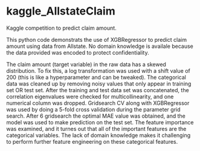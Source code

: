 # kaggle_AllstateClaim
Kaggle competition to predict claim amount.
<p> This python code demonstrats the use of XGBRegressor to predict claim amount using data from Allstate. No domain knowledge is availale because the data provided was encoded to protect confidentiality. </p>
<p>The claim amount (target variable) in the raw data has a skewed distribution. To fix this, a log transformation was used with a shift value of 200 (this is like a hyperparameter and can be tweaked). The categorical data was cleaned up by removing noisy values that only appear in training set OR test set. After the training and test data set was concatenated, the correlation eigenvalues were checked for multicollinearity, and one numerical column was dropped. Gridsearch CV along with XGBRegressor was used by doing a 5-fold cross validation during the parameter grid search. After 6 gridsearch the optimal MAE value was obtained, and the model was used to make prediction on the test set. The feature importance was examined, and it turnes out that all of the important features are the categorical variables. The lack of domain knowledge makes it challenging to perform further feature engineering on these categorical features.
